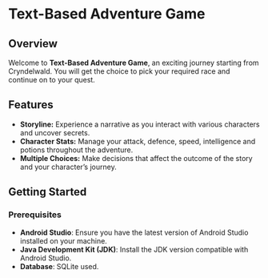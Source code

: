 # Text-Based Adventure Game

## Overview
Welcome to **Text-Based Adventure Game**, an exciting journey starting from Cryndelwald. You will get the choice to pick your required race and continue on to your quest.

## Features
- **Storyline:** Experience a narrative as you interact with various characters and uncover secrets.
- **Character Stats:** Manage your attack, defence, speed, intelligence and potions throughout the adventure.
- **Multiple Choices:** Make decisions that affect the outcome of the story and your character’s journey.

## Getting Started

### Prerequisites
- **Android Studio**: Ensure you have the latest version of Android Studio installed on your machine.
- **Java Development Kit (JDK)**: Install the JDK version compatible with Android Studio.
- **Database**: SQLite used.
